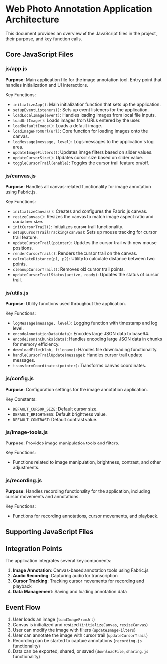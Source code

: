 # Web Photo Annotation Application Architecture

This document provides an overview of the JavaScript files in the project, their purpose, and key function calls.

## Core JavaScript Files

### js/app.js
**Purpose**: Main application file for the image annotation tool. Entry point that handles initialization and UI interactions.

Key Functions:
- `initializeApp()`: Main initialization function that sets up the application.
- `setupEventListeners()`: Sets up event listeners for the application.
- `loadLocalImage(event)`: Handles loading images from local file inputs.
- `loadUrlImage()`: Loads images from URLs entered by the user.
- `loadDefaultImage()`: Loads a default image.
- `loadImageFromUrl(url)`: Core function for loading images onto the canvas.
- `logMessage(message, level)`: Logs messages to the application's log area.
- `updateImageFilters()`: Updates image filters based on slider values.
- `updateCursorSize()`: Updates cursor size based on slider value.
- `toggleCursorTrail(enable)`: Toggles the cursor trail feature on/off.

### js/canvas.js
**Purpose**: Handles all canvas-related functionality for image annotation using Fabric.js.

Key Functions:
- `initializeCanvas()`: Creates and configures the Fabric.js canvas.
- `resizeCanvas()`: Resizes the canvas to match image aspect ratio and container size.
- `initCursorTrail()`: Initializes cursor trail functionality.
- `setupCursorTrailTracking(canvas)`: Sets up mouse tracking for cursor trail feature.
- `updateCursorTrail(pointer)`: Updates the cursor trail with new mouse positions.
- `renderCursorTrail()`: Renders the cursor trail on the canvas.
- `calculateDistance(p1, p2)`: Utility to calculate distance between two points.
- `cleanupCursorTrail()`: Removes old cursor trail points.
- `updateCursorTrailStatus(active, ready)`: Updates the status of cursor trail.

### js/utils.js
**Purpose**: Utility functions used throughout the application.

Key Functions:
- `logMessage(message, level)`: Logging function with timestamp and log level.
- `encodeAnnotationData(data)`: Encodes large JSON data to base64.
- `encodeJsonInChunks(data)`: Handles encoding large JSON data in chunks for memory efficiency.
- `downloadFile(blob, filename)`: Handles file downloading functionality.
- `handleCursorTrailUpdate(message)`: Handles cursor trail update messages.
- `transformCoordinates(pointer)`: Transforms canvas coordinates.

### js/config.js
**Purpose**: Configuration settings for the image annotation application.

Key Constants:
- `DEFAULT_CURSOR_SIZE`: Default cursor size.
- `DEFAULT_BRIGHTNESS`: Default brightness value.
- `DEFAULT_CONTRAST`: Default contrast value.

### js/image-tools.js
**Purpose**: Provides image manipulation tools and filters.

Key Functions:
- Functions related to image manipulation, brightness, contrast, and other adjustments.

### js/recording.js
**Purpose**: Handles recording functionality for the application, including cursor movements and annotations.

Key Functions:
- Functions for recording annotations, cursor movements, and playback.

## Supporting JavaScript Files
## Integration Points

The application integrates several key components:
1. **Image Annotation**: Canvas-based annotation tools using Fabric.js
2. **Audio Recording**: Capturing audio for transcription
3. **Cursor Tracking**: Tracking cursor movements for recording and playback
4. **Data Management**: Saving and loading annotation data

## Event Flow

1. User loads an image (`loadImageFromUrl`)
2. Canvas is initialized and resized (`initializeCanvas`, `resizeCanvas`)
3. User can modify the image with filters (`updateImageFilters`)
4. User can annotate the image with cursor trail (`updateCursorTrail`)
5. Recording can be started to capture annotations (`recording.js` functionality)
6. Data can be exported, shared, or saved (`downloadFile`, `sharing.js` functionality)

